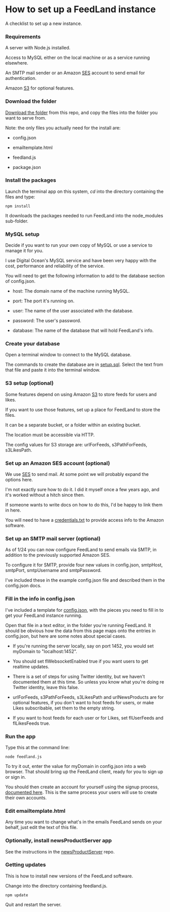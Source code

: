 # How to set up a FeedLand instance

A checklist to set up a new instance. 

### Requirements

A server with Node.js installed.

Access to MySQL either on the local machine or as a service running elsewhere.

An SMTP mail sender or an Amazon <a href="https://aws.amazon.com/ses/">SES</a> account to send email for authentication.

Amazon <a href="https://aws.amazon.com/s3/">S3</a> for optional features.

### Download the folder

<a href="https://github.com/scripting/feedlandInstall/archive/refs/heads/main.zip">Download the folder</a> from this repo, and copy the files into the folder you want to serve from. 

Note: the only files you actually need for the install are:

* config.json

* emailtemplate.html

* feedland.js

* package.json

### Install the packages

Launch the terminal app on this system, <i>cd</i> into the directory containing the files and type:

`npm install`

It downloads the packages needed to run FeedLand into the node_modules sub-folder.

### MySQL setup

Decide if you want to run your own copy of MySQL or use a service to manage it for you.

I use Digital Ocean's MySQL service and have been very happy with the cost, performance and reliability of the service.

You will need to get the following information to add to the database section of config.json.

* host: The domain name of the machine running MySQL.

* port: The port it's running on.

* user: The name of the user associated with the database. 

* password: The user's password.

* database: The name of the database that will hold FeedLand's info.

### Create your database

Open a terminal window to connect to the MySQL database. 

The commands to create the database are in <a href="https://github.com/scripting/feedlandInstall/blob/main/docs/setup.sql">setup.sql</a>. Select the text from that file and paste it into the terminal window. 

### S3 setup (optional)

Some features depend on using Amazon <a href="https://aws.amazon.com/s3/">S3</a> to store feeds for users and likes. 

If you want to use those features, set up a place for FeedLand to store the files. 

It can be a separate bucket, or a folder within an existing bucket. 

The location must be accessible via HTTP.

The config values for S3 storage are: urlForFeeds, s3PathForFeeds, s3LikesPath.

### Set up an Amazon SES account (optional)

We use <a href="https://aws.amazon.com/ses/">SES</a> to send mail. At some point we will probably expand the options here.

I'm not exactly sure how to do it. I did it myself once a few years ago, and it's worked without a hitch since then. 

If someone wants to write docs on how to do this, I'd be happy to link them in here. 

You will need to have a <a href="https://docs.aws.amazon.com/sdk-for-php/v3/developer-guide/guide_credentials_profiles.html">credentials.txt</a> to provide access info to the Amazon software. 

### Set up an SMTP mail server (optional)

As of 1/24 you can now configure FeedLand to send emails via SMTP, in addition to the previously supported Amazon SES. 

To configure it for SMTP, provide four new values in config.json, smtpHost, smtpPort, smtpUsername and smtpPassword.

I've included these in the example config.json file and described them in the config.json docs. 

### Fill in the info in config.json

I've included a template for <a href="https://github.com/scripting/feedlandInstall/blob/main/config.json">config.json</a>, with the pieces you need to fill in to get your FeedLand instance running. 

Open that file in a text editor, in the folder you're running FeedLand. It should be obvious how the data from this page maps onto the entries in config.json, but here are some notes about special cases.

* If you're running the server locally, say on port 1452, you would set myDomain to "localhost:1452".

* You should set flWebsocketEnabled true if you want users to get realtime updates. 

* There is a set of steps for using Twitter identity, but we haven't documented them at this time. So unless you know what you're doing re Twitter identity, leave this false. 

* urlForFeeds, s3PathForFeeds, s3LikesPath and urlNewsProducts are for optional features, if you don't want to host feeds for users, or make Likes subscribable, set them to the empty string. 

* If you want to host feeds for each user or for Likes, set flUserFeeds and flLikesFeeds true.

### Run the app

Type this at the command line:

`node feedland.js`

To try it out, enter the value for myDomain in config.json into a web browser. That should bring up the FeedLand client, ready for you to sign up or sign in.

You should then create an account for yourself using the signup process, <a href="signup.md">documented here</a>. This is the same process your users will use to create their own accounts.

### Edit emailtemplate.html

Any time you want to change what's in the emails FeedLand sends on your behalf, just edit the text of this file.

### Optionally, install newsProductServer app

See the instructions in the <a href="https://github.com/scripting/newsProductServer">newsProductServer</a> repo.

### Getting updates

This is how to install new versions of the FeedLand software.

Change into the directory containing feedland.js.

`npm update`

Quit and restart the server.

